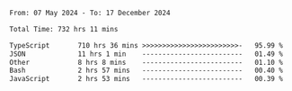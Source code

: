 
<!--START_SECTION:waka-->

```txt
From: 07 May 2024 - To: 17 December 2024

Total Time: 732 hrs 11 mins

TypeScript       710 hrs 36 mins >>>>>>>>>>>>>>>>>>>>>>>>-   95.99 %
JSON             11 hrs 1 min    -------------------------   01.49 %
Other            8 hrs 8 mins    -------------------------   01.10 %
Bash             2 hrs 57 mins   -------------------------   00.40 %
JavaScript       2 hrs 53 mins   -------------------------   00.39 %
```

<!--END_SECTION:waka-->

<!--

### Hi there 👋
**Iam-cesar/Iam-cesar** is a ✨ _special_ ✨ repository because its `README.md` (this file) appears on your GitHub profile.

Here are some ideas to get you started:

- 🔭 I’m currently working on ...
- 🌱 I’m currently learning ...
- 👯 I’m looking to collaborate on ...
- 🤔 I’m looking for help with ...
- 💬 Ask me about ...
- 📫 How to reach me: ...
- 😄 Pronouns: ...
- ⚡ Fun fact: ...
-->
